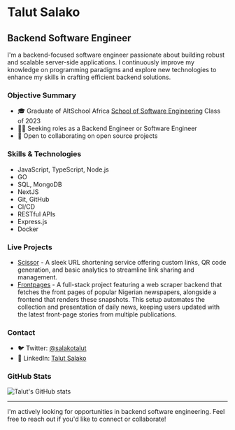 # Talut Salako

## Backend Software Engineer

I'm a backend-focused software engineer passionate about building robust and scalable server-side applications. I continuously improve my knowledge on programming paradigms and explore new technologies to enhance my skills in crafting efficient backend solutions.

### Objective Summary

- 🎓 Graduate of AltSchool Africa [School of Software Engineering](https://altschoolafrica.com/schools/engineering) Class of 2023
- 👨‍💻 Seeking roles as a Backend Engineer or Software Engineer
- 🤝 Open to collaborating on open source projects

### Skills & Technologies

- JavaScript, TypeScript, Node.js
- GO
- SQL, MongoDB
- NextJS
- Git, GitHub
- CI/CD
- RESTful APIs
- Express.js
- Docker

### Live Projects

- [Scissor](https://scissor.talut.tech) - A sleek URL shortening service offering custom links, QR code generation, and basic analytics to streamline link sharing and management.
- [Frontpages](https://frontpages.talut.tech) - A full-stack project featuring a web scraper backend that fetches the front pages of popular Nigerian newspapers, alongside a frontend that renders these snapshots. This setup automates the collection and presentation of daily news, keeping users updated with the latest front-page stories from multiple publications.

### Contact

- 🐦 Twitter: [@salakotalut](https://twitter.com/salakotalut)
- 💼 LinkedIn: [Talut Salako](https://www.linkedin.com/in/talut-salako/)

### GitHub Stats

![Talut's GitHub stats](https://github-readme-stats.vercel.app/api?username=plutack&show_icons=true)

---

I'm actively looking for opportunities in backend software engineering. Feel free to reach out if you'd like to connect or collaborate!
